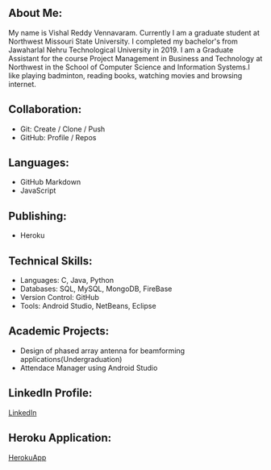 ## About Me:

  My name is Vishal Reddy Vennavaram. Currently I am a graduate student at Northwest Missouri State University. I completed my bachelor's from Jawaharlal Nehru Technological University in 2019. I am a Graduate Assistant for the course Project Management in Business and Technology at Northwest in the School of Computer Science and Information Systems.I like playing badminton, reading books, watching movies and browsing internet.

## Collaboration:

- Git: Create / Clone / Push
- GitHub: Profile / Repos

## Languages:

- GitHub Markdown
- JavaScript

## Publishing:

- Heroku

## Technical Skills:
 
 - Languages: C, Java, Python
 - Databases: SQL, MySQL, MongoDB, FireBase
 - Version Control: GitHub
 - Tools: Android Studio, NetBeans, Eclipse
 
 ## Academic Projects:
 
 - Design of phased array antenna for beamforming applications(Undergraduation)
 - Attendace Manager using Android Studio
 
 ## LinkedIn Profile:
 
 [LinkedIn](www.linkedin.com/in/vishalreddyvennavaram)
 
 ## Heroku Application:
 
 [HerokuApp](https://vishalreddy114.herokuapp.com)
 
 
 
